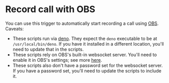 # Record call with OBS

You can use this trigger to automatically start recording a call using [OBS](https://obsproject.com/). Caveats:

- These scripts run via [deno](https://deno.com/). They expect the `deno` executable to be at `/usr/local/bin/deno`. If you have it installed in a different location, you'll need to update that in the scripts.
- These scripts rely on OBS's built-in websocket server. You'll need to enable it in OBS's settings; see more [here](https://obsproject.com/kb/remote-control-guide).
- These scripts also don't have a password set for the websocket server. If you have a password set, you'll need to update the scripts to include it.